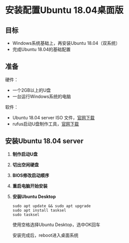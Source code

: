 # 安装配置Ubuntu 18.04桌面版

## 目标

- Windows系统基础上，再安装Ubuntu 18.04（双系统）
- 完成Ubuntu 18.04的基础配置

## 准备

硬件：
- 一个2GB以上的U盘
- 一台运行Windows系统的电脑

软件：
- Ubuntu 18.04 server ISO 文件，[官网下载](https://ubuntu.com/download/server)
- rufus启动U盘制作工具，[官网下载](https://rufus.ie/)

## 安装Ubuntu 18.04 server

1. **制作启动U盘**
2. **切出空闲硬盘**
3. **BIOS修改启动顺序**
4. **重启电脑开始安装**
5. **安装Ubuntu Desktop**
	```
	sudo apt update && sudo apt upgrade
	sudo apt install tasksel
	sudo tasksel
	```
	使用空格选择Ubuntu Desktop，选中OK回车

	安装完成后，reboot进入桌面系统
<!--stackedit_data:
eyJoaXN0b3J5IjpbNDQyMzk3NjQzXX0=
-->